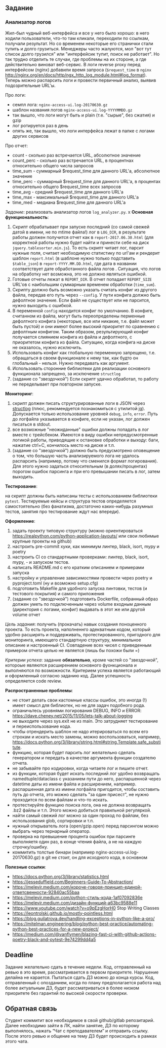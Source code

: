 ## Задание
### Анализатор логов

Жил-был чудный веб-интерфейса и все у него было хорошо: в него ходили пользователи, что-то там кликали, переходили по ссылкам, получали результат. Но со временем некоторые его странички стали тупить и долго грузиться. Менеджеры часто жалуются, мол "вот тут список долго грузился" или "интерфейсик тупит, поиск не работает". Но так трудно отделить те случаи, где проблемы на их стороне, а где действительно виноват веб-сервис. В логи reverse proxy перед интерфейсом (nginx) добавили время запроса (`$request_time` в `nginx` http://nginx.org/en/docs/http/ngx_http_log_module.html#log_format). Теперь можно распарсить логи и провести первичный анализ, выявив подозрительные URL'ы.

Про логи:

* семпл лога: `nginx-access-ui.log-20170630.gz`
* шаблон названия логов `nginx-access-ui.log-YYYYMMDD.gz`
* так вышло, что логи могут быть и plain (т.е. "сырые", без сжатия) и gzip
* лог ротируется раз в день
* опять же, так вышло, что логи интерфейса лежат в папке с логами других сервисов

Про отчет:

* count - сколько раз встречается URL, абсолютное значение
* count_perc - сколько раз встречается URL, в процентнах относительно общего числа запросов
* time_sum - суммарный \$request_time для данного URL'а, абсолютное значение
* time_perc - суммарный \$request_time для данного URL'а, в процентах относительно общего $request_time всех запросов
* time_avg - средний \$request_time для данного URL'а
* time_max - максимальный \$request_time для данного URL'а
* time_med - медиана \$request_time для данного URL'а


*Задание*: реализовать анализатор логов `log_analyzer.py`. 
x
__Основная функциональность__:

1. Скрипт обрабатывает при запуске последний (со самой свежей датой в имени, не по mtime файла!) лог в `LOG_DIR`, в результате работы должен получится отчет как в `report-2017.06.30.html` (для корректной работы нужно будет найти и принести себе на диск `jquery.tablesorter.min.js`). То есть скрипт читает лог, парсит нужные поля, считает необходимую статистику по url'ам и рендерит шаблон `report.html` (в шаблоне нужно только подставить `$table_json`) в `report-YYYY.MM.DD.html`, где дата в названии соответствует дате обработанного файла логов . Ситуация, что логов на обработку нет возможна, это не должно являться ошибкой.  
2. Готовые отчеты лежат в `REPORT_DIR`. В отчет попадает `REPORT_SIZE` URL'ов с наибольшим суммарным временем обработки (`time_sum`).
3. Скрипту должно быть возможно указать считать конфиг из другого файла, передав его путь через `--config`. У пути конфига должно быть дефолтное значение. Если файл не существует или не парсится, нужно выходить с ошибкой.
4. В переменной `config` находится конфиг по умолчанию. В конфиге, считанном из файла, могут быть переопределены перменные дефолтного конфига (некоторые, все или никакие, т.е. файл может быть пустой) и они имеют более высокий приоритет по сравнению с дефолтным конфигом. Таким образом, результирующий конфиг получается слиянием конфига из файла и дефолтного, с приоритетом конфига из файла. Ситуацию, когда конфига на диске не оказалось, нужно исключить.
5. Использовать конфиг как глобальную переменную запрещено, т.е. обращаться в своем функционале к нему так, как будто он глобальный - нельзя. Нужно передавать как аргумент.
6. Использовать сторонние библиотеки для реализации основного функционала запрещено, за исключение `structlog`
7. (задание со "звездочкой") Если скрипт удачно обработал, то работу не переделывает при повторном запуске. 

__Мониторинг__:

1. скрипт должен писать структурированные логи в JSON через [structlog](https://www.structlog.org/en/stable/why.html) (плюс, рекомендуется познакомиться с утилитой [jq](https://jqlang.github.io/jq/)). Допускается только использование уровней `debug`, `info`, `error`. Путь до логфайла указывается в конфиге, если не указан, лог должен писаться в stdout.
2. все возможные "неожиданные" ошибки должны попадать в лог вместе с трейсбеком. Имеются в виду ошибки непредусмотренные логикой работы, приводящие к остановке обработки и выходу: баги, нажатие ctrl+C, кончилось место на диске и т.п.
3. (задание со "звездочкой") должно быть предусмотрено оповещение о том, что большую часть анализируемого лога не удалось распарсить (например, потому что сменился формат логирования). Для этого нужно задаться относительным (в долях/процентах) порогом ошибок парсинга и при его превышании писать в лог, затем выходить.

__Тестирование__:

на скрипт должны быть написаны тесты с использованием библиотеки `pytest`. Тестируемые кейсы и структура тестов определяется самостоятельно (без фанатизма, достаточно каких-нибудь разумных тестов, занятия про тестирование ждут нас впереди).

__Оформление__:

1. задать проекту типовую структуру (можно ориентироваться https://realpython.com/python-application-layouts/ или свои любимые крупные проекты на github)
2. настроить pre-commit хуки, как минимум линтер, black, isort, mypy и poetry
3. настроить CI со стандартными проверками: линтер, black, isort, mypy, - и запуском тестов.
4. написать README.md с его кратким описанием и примерами запуска
5. настройку и управление зависимостями провести через poetry и pyproject.toml (ну и возможно setup.cfg)
6. подготовить Makefile для удобного запуска линтовки, тестов (и тестового покрытия) и самого приложения
7. (задание со "звездочкой") подготовить Dockerfile, собранный образ должен уметь по подключенным через volume входным данным (директория с логами, конфиг) выдавать в этот же или другой volume отчет


*Цель задания*: получить (прокачать) навык создания поноценного проекта. То есть проекта, наполненнго адекватным кодом, который удобно расширять и поддерживать, протестированного, пригодного для мониторинга, имеющего стандартную структуру, минимальное описание и настроенный CI. Совпадение всех чисел с приведенным примером отчета целью не является (лишь бы похожи были =)

*Критерии успеха*: задание __обязательно__, кроме частей со "звездочкой", котороые являются расширением основного фуонкционала и выполняются по возможности. Критерием успеха является работающий и оформленный согласно заданию код. Далее успешность определяется code review.

__Распространенные проблемы__:

* не стоит делать свои кастомные классы ошибок, это иногда (!) имеет смысл для библиотек, но не для задач подобного рода.
* ограничьтесь уровнями логирования DEBUG, INFO и ERROR: https://dave.cheney.net/2015/11/05/lets-talk-about-logging
* не выходите через sys.exit не из main. Это затрудняет тестирование и переиспользование кода.
* чтобы отрендерить шаблон не надо итерироваться по всем его строкам и искать место замены, можно воспользоваться, например, https://docs.python.org/3/library/string.html#string.Template.safe_substitute.
* функцию, которая будет парсить лог желательно сделать генератором и передать в качестве аргумента функции создателю отчета.
* не забывайте про кодировки, когда читаете лог и пишите отчет.
* из функции, которая будет искать последний лог удобно возвращать namedtuple/dataclass с указанием пути до него, распаршенной через datetime даты из имени файла и расширением, например.
* распаршенная дата из имени логфайла пригодится, чтобы составить путь до отчета, это можно сделать "за один присест", не нужно проходится по всем файлам и что-то искать.
* протестируйте функцию поиска лога, она не должна возвращать .bz2 файлы и т.п. Этого можно добиться правильной регуляркой.
* найти самый свежий лог можно за один проход по файлам, без использования glob, сортировки и т.п.
* нужный открыватель лога (open/gzip.open) перед парсингом можно выбрать через тернарный оператор.
* проверка на превышение процента ошибок при парсинге выполняетя один раз, в конце чтения файла, а не на каждую строчку/ошибку.
* коммитить толстые бинари (например nginx-access-ui.log-20170630.gz) в git не стоит, он для исходного кода, в основном

__Полезные ссылки__:

* https://docs.python.org/3/library/statistics.html
* https://jesseduffield.com/Beginners-Guide-To-Abstraction/
* https://melevir.medium.com/короче-говоря-принцип-единой-ответсвенности-92840ac55baa
* https://melevir.medium.com/python-стиль-кода-1af07092836e
* https://melevir.medium.com/дизайн-функций-a63bc9588e11
* https://www.youtube.com/watch?v=o9pEzgHorH0 Stop Writing Classes
* https://leontrolski.github.io/mostly-pointless.html
* https://blog.guilatrova.dev/handling-exceptions-in-python-like-a-pro/
* https://mitelman.engineering/blog/python-best-practice/automating-python-best-practices-for-a-new-project/
* https://medium.com/@vanflymen/blazing-fast-ci-with-github-actions-poetry-black-and-pytest-9e74299dd4a5

## Deadline
Задание желательно сдать в течение недели. Код, отправленный на ревью в это время, рассматривается в первом приоритете. Нарушение делайна не карается. Пытаться сдать ДЗ можно до конца курсы. Код, отправленный с опозданием, когда по плану предполагается работа над более актуальным ДЗ, будет рассматриваться в более низком приоритете без гарантий по высокой скорости проверки.

## Обратная связь
Cтудент коммитит все необходимое в свой github/gitlab репозитарий. Далее необходимо зайти в ЛК, найти занятие, ДЗ по которому выполнялось, нажать “Чат с преподавателем” и отправить ссылку. После этого ревью и общение на тему ДЗ будет происходить в рамках этого чата.
